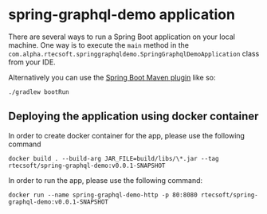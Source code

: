 # spring-graphql-demo application

There are several ways to run a Spring Boot application on your local machine. One way is to execute the `main` method in the `com.alpha.rtecsoft.springgraphqldemo.SpringGraphqlDemoApplication` class from your IDE.

Alternatively you can use the [Spring Boot Maven plugin](https://docs.spring.io/spring-boot/docs/current/gradle-plugin/reference/htmlsingle/) like so:

```shell
./gradlew bootRun 
```

## Deploying the application using docker container

In order to create docker container for the app, please use the following command

```shell
docker build . --build-arg JAR_FILE=build/libs/\*.jar --tag rtecsoft/spring-graphql-demo:v0.0.1-SNAPSHOT
```

In order to run the app, please use the following command:

```shell
docker run --name spring-graphql-demo-http -p 80:8080 rtecsoft/spring-graphql-demo:v0.0.1-SNAPSHOT  
```


